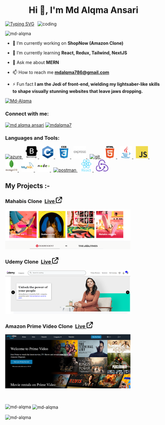 
<h1 align="center">Hi 👋, I'm Md Alqma Ansari</h1>

[![Typing SVG](https://readme-typing-svg.demolab.com?font=Exo+2&weight=600&size=24&duration=4000&pause=1000&color=0CF7ED&center=true&vCenter=true&width=320&lines=Full+Stack+Web+Developer;Always+learning+new+things)](https://git.io/typing-svg)
<img align="right" alt="coding" width="400" src="https://www.lambdatest.com/resources/images/news24.gif">
<p align="left"> <img src="https://komarev.com/ghpvc/?username=md-alqma&label=Profile%20views&color=0e75b6&style=flat" alt="md-alqma" /> </p>


- 🔭 I’m currently working on **ShopNow (Amazon Clone)**

- 🌱 I’m currently learning **React, Redux, Tailwind, NextJS**

- 💬 Ask me about **MERN**

- 📫 How to reach me **mdalqma786@gmail.com**

- ⚡ Fun fact **I am the Jedi of front-end, wielding my lightsaber-like skills to shape visually stunning websites that leave jaws dropping.**
<p align="left"> <a href="https://github.com/ryo-ma/github-profile-trophy"><img src="https://github-profile-trophy.vercel.app/?username=Md-Alqma" alt="Md-Alqma" /></a> </p>
<h3 align="left">Connect with me:</h3>
<p align="left">
<a href="https://www.linkedin.com/in/mdalqma/" target="blank"><img align="center" src="https://raw.githubusercontent.com/rahuldkjain/github-profile-readme-generator/master/src/images/icons/Social/linked-in-alt.svg" alt="md alqma ansari" height="30" width="40" /></a>
<a href="https://www.leetcode.com/mdalqma7" target="blank"><img align="center" src="https://raw.githubusercontent.com/rahuldkjain/github-profile-readme-generator/master/src/images/icons/Social/leet-code.svg" alt="mdalqma7" height="30" width="40" /></a>
</p>

<h3 align="left">Languages and Tools:</h3>
<p align="left"> <a href="https://azure.microsoft.com/en-in/" target="_blank" rel="noreferrer"> <img src="https://www.vectorlogo.zone/logos/microsoft_azure/microsoft_azure-icon.svg" alt="azure" width="40" height="40"/> </a> &nbsp;  <a href="https://getbootstrap.com" target="_blank" rel="noreferrer"> <img src="https://raw.githubusercontent.com/devicons/devicon/master/icons/bootstrap/bootstrap-plain-wordmark.svg" alt="bootstrap" width="40" height="40"/> </a> &nbsp; <a href="https://www.w3schools.com/cpp/" target="_blank" rel="noreferrer"> <img src="https://raw.githubusercontent.com/devicons/devicon/master/icons/cplusplus/cplusplus-original.svg" alt="cplusplus" width="40" height="40"/> </a> &nbsp; <a href="https://www.w3schools.com/css/" target="_blank" rel="noreferrer"> <img src="https://raw.githubusercontent.com/devicons/devicon/master/icons/css3/css3-original-wordmark.svg" alt="css3" width="40" height="40"/> </a> &nbsp; <a href="https://expressjs.com" target="_blank" rel="noreferrer"> <img src="https://raw.githubusercontent.com/devicons/devicon/master/icons/express/express-original-wordmark.svg" alt="express" width="40" height="40"/> </a> &nbsp; <a href="https://git-scm.com/" target="_blank" rel="noreferrer"> <img src="https://www.vectorlogo.zone/logos/git-scm/git-scm-icon.svg" alt="git" width="40" height="40"/> </a> &nbsp; <a href="https://www.w3.org/html/" target="_blank" rel="noreferrer"> <img src="https://raw.githubusercontent.com/devicons/devicon/master/icons/html5/html5-original-wordmark.svg" alt="html5" width="40" height="40"/> </a> &nbsp; <a href="https://www.java.com" target="_blank" rel="noreferrer"> <img src="https://raw.githubusercontent.com/devicons/devicon/master/icons/java/java-original.svg" alt="java" width="40" height="40"/> </a> &nbsp; <a href="https://developer.mozilla.org/en-US/docs/Web/JavaScript" target="_blank" rel="noreferrer"> <img src="https://raw.githubusercontent.com/devicons/devicon/master/icons/javascript/javascript-original.svg" alt="javascript" width="40" height="40"/> </a> &nbsp; <a href="https://www.mongodb.com/" target="_blank" rel="noreferrer"> <img src="https://raw.githubusercontent.com/devicons/devicon/master/icons/mongodb/mongodb-original-wordmark.svg" alt="mongodb" width="40" height="40"/> </a> &nbsp; <a href="https://www.mysql.com/" target="_blank" rel="noreferrer"> <img src="https://raw.githubusercontent.com/devicons/devicon/master/icons/mysql/mysql-original-wordmark.svg" alt="mysql" width="40" height="40"/> </a> &nbsp; <a href="https://nodejs.org" target="_blank" rel="noreferrer"> <img src="https://raw.githubusercontent.com/devicons/devicon/master/icons/nodejs/nodejs-original-wordmark.svg" alt="nodejs" width="40" height="40"/> </a> &nbsp; <a href="https://postman.com" target="_blank" rel="noreferrer"> <img src="https://www.vectorlogo.zone/logos/getpostman/getpostman-icon.svg" alt="postman" width="40" height="40"/> </a> &nbsp; <a href="https://reactjs.org/" target="_blank" rel="noreferrer"> <img src="https://raw.githubusercontent.com/devicons/devicon/master/icons/react/react-original-wordmark.svg" alt="react" width="40" height="40"/> </a> &nbsp; <a href="https://redux.js.org" target="_blank" rel="noreferrer"> <img src="https://raw.githubusercontent.com/devicons/devicon/master/icons/redux/redux-original.svg" alt="redux" width="40" height="40"/> </a> </p>

<h2> My Projects :-</h2>
<h3>Mahabis Clone &nbsp;<a  style="text-align:center;" href="https://dreamy-frangipane-645120.netlify.app/">Live <img src="./Images/external-link.png" width="20px" /></a></h3>

<img width="80%" src="./Images/mahabis.png" />

<h3>Udemy Clone &nbsp;<a  style="text-align:center;" href="https://joyful-cendol-eadc85.netlify.app/">Live <img src="./Images/external-link.png" width="20px" /></a></h3>

<img width="80%" src="./Images/udemy.png" />

<h3>Amazon Prime Video Clone &nbsp;<a  style="text-align:center;" href="https://amazon-prime-clone-masai-team7.netlify.app/home/home">Live <img src="./Images/external-link.png" width="20px" /></a></h3>

<img width="80%" src="./Images/amazon-prime.png" />

<br/>
<br/>
<br/>

<p><img align="left" src="https://github-readme-stats.vercel.app/api/top-langs?username=md-alqma&show_icons=true&locale=en&layout=compact" alt="md-alqma" /></p>

<p>&nbsp;<img align="center" src="https://github-readme-stats.vercel.app/api?username=md-alqma&show_icons=true&locale=en" alt="md-alqma" /></p>

<p><img align="center" src="https://github-readme-streak-stats.herokuapp.com/?user=md-alqma&" alt="md-alqma" /></p>

